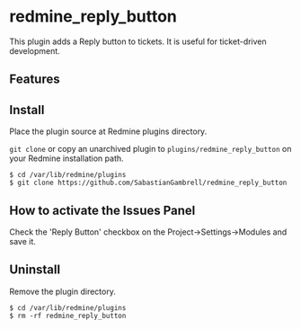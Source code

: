 # redmine_reply_button

This plugin adds a Reply button to tickets. It is useful for ticket-driven development.

## Features

## Install

Place the plugin source at Redmine plugins directory.

`git clone` or copy an unarchived plugin to
`plugins/redmine_reply_button` on your Redmine installation path.

```
$ cd /var/lib/redmine/plugins
$ git clone https://github.com/SabastianGambrell/redmine_reply_button
```

## How to activate the Issues Panel

Check the 'Reply Button' checkbox on the Project->Settings->Modules and save it.

## Uninstall

Remove the plugin directory.

```
$ cd /var/lib/redmine/plugins
$ rm -rf redmine_reply_button
```
